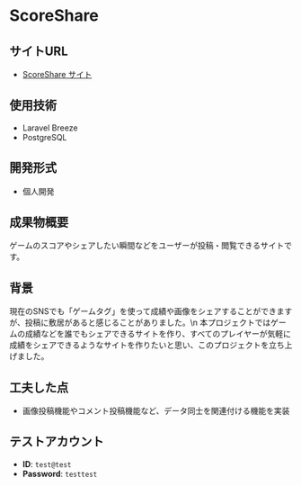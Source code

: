 # ScoreShare

## サイトURL
- [ScoreShare サイト](https://scoreshare-3079ff67e4c8.herokuapp.com/)


## 使用技術
- Laravel Breeze
- PostgreSQL

## 開発形式
- 個人開発

## 成果物概要
ゲームのスコアやシェアしたい瞬間などをユーザーが投稿・閲覧できるサイトです。

## 背景
現在のSNSでも「ゲームタグ」を使って成績や画像をシェアすることができますが、投稿に敷居があると感じることがありました。\n
本プロジェクトではゲームの成績などを誰でもシェアできるサイトを作り、すべてのプレイヤーが気軽に成績をシェアできるようなサイトを作りたいと思い、このプロジェクトを立ち上げました。

## 工夫した点
- 画像投稿機能やコメント投稿機能など、データ同士を関連付ける機能を実装

## テストアカウント
- **ID**: `test@test`
- **Password**: `testtest`
